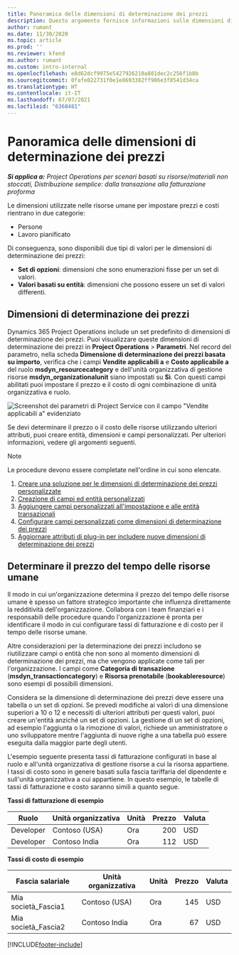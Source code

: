 ```yaml
---
title: Panoramica delle dimensioni di determinazione dei prezzi
description: Questo argomento fornisce informazioni sulle dimensioni di determinazione dei prezzi in Dynamics 365 Project Operations.
author: rumant
ms.date: 11/30/2020
ms.topic: article
ms.prod: ''
ms.reviewer: kfend
ms.author: rumant
ms.custom: intro-internal
ms.openlocfilehash: e8d62dcf9975e5427926210a881dec2c256f1b8b
ms.sourcegitcommit: 0fafe022731f0e1e8693382ff906e3f8541d34ca
ms.translationtype: HT
ms.contentlocale: it-IT
ms.lasthandoff: 07/07/2021
ms.locfileid: "6368481"
---
```

# <a name="pricing-dimensions-overview"></a>Panoramica delle dimensioni di determinazione dei prezzi

_**Si applica a:** Project Operations per scenari basati su risorse/materiali non stoccati, Distribuzione semplice: dalla transazione alla fatturazione proforma_

Le dimensioni utilizzate nelle risorse umane per impostare prezzi e costi rientrano in due categorie:

- Persone
- Lavoro pianificato

Di conseguenza, sono disponibili due tipi di valori per le dimensioni di determinazione dei prezzi:

- **Set di opzioni**: dimensioni che sono enumerazioni fisse per un set di valori.
- **Valori basati su entità**: dimensioni che possono essere un set di valori differenti.

## <a name="pricing-dimensions"></a>Dimensioni di determinazione dei prezzi

Dynamics 365 Project Operations include un set predefinito di dimensioni di determinazione dei prezzi. Puoi visualizzare queste dimensioni di determinazione dei prezzi in **Project Operations** > **Parametri**. Nel record del parametro, nella scheda **Dimensione di determinazione dei prezzi basata su importo**, verifica che i campi **Vendite applicabili a** e **Costo applicabile a** del ruolo **msdyn_resourcecategory** e dell'unità organizzativa di gestione risorse **msdyn_organizationalunit** siano impostati su **Sì**. Con questi campi abilitati puoi impostare il prezzo e il costo di ogni combinazione di unità organizzativa e ruolo.

![Screenshot dei parametri di Project Service con il campo "Vendite applicabili a" evidenziato](media/PS-OOB-parameters.png)

Se devi determinare il prezzo o il costo delle risorse utilizzando ulteriori attributi, puoi creare entità, dimensioni e campi personalizzati. Per ulteriori informazioni, vedere gli argomenti seguenti. 
  
  > [!NOTE]
  > Le procedure devono essere completate nell'ordine in cui sono elencate.

1. [Creare una soluzione per le dimensioni di determinazione dei prezzi personalizzate](../sales/create-solution-custompd.md)
2. [Creazione di campi ed entità personalizzati](create-custom-fields-entities-pricing-dimensions.md)
3. [Aggiungere campi personalizzati all'impostazione e alle entità transazionali ](add-custom-fields-price-setup-transactional-entities.md)
4. [Configurare campi personalizzati come dimensioni di determinazione dei prezzi ](set-up-custom-fields-pricing-dimensions.md)
5. [Aggiornare attributi di plug-in per includere nuove dimensioni di determinazione dei prezzi](update-plugin-attributes-pd.md)


## <a name="pricing-human-resource-time"></a>Determinare il prezzo del tempo delle risorse umane
Il modo in cui un'organizzazione determina il prezzo del tempo delle risorse umane è spesso un fattore strategico importante che influenza direttamente la redditività dell'organizzazione. Collabora con i team finanziari e i responsabili delle procedure quando l'organizzazione è pronta per identificare il modo in cui configurare tassi di fatturazione e di costo per il tempo delle risorse umane.

Altre considerazioni per la determinazione dei prezzi includono se riutilizzare campi o entità che non sono al momento dimensioni di determinazione dei prezzi, ma che vengono applicate come tali per l'organizzazione. I campi come **Categoria di transazione** (**msdyn_transactioncategory**) e **Risorsa prenotabile** (**bookableresource**) sono esempi di possibili dimensioni. 

Considera se la dimensione di determinazione dei prezzi deve essere una tabella o un set di opzioni. Se prevedi modifiche ai valori di una dimensione superiori a 10 o 12 e necessiti di ulteriori attributi per questi valori, puoi creare un'entità anziché un set di opzioni. La gestione di un set di opzioni, ad esempio l'aggiunta o la rimozione di valori, richiede un amministratore o uno sviluppatore mentre l'aggiunta di nuove righe a una tabella può essere eseguita dalla maggior parte degli utenti.

L'esempio seguente presenta tassi di fatturazione configurati in base al ruolo e all'unità organizzativa di gestione risorse a cui la risorsa appartiene. I tassi di costo sono in genere basati sulla fascia tariffaria del dipendente e sull'unità organizzativa a cui appartiene. In questo esempio, le tabelle di tassi di fatturazione e costo saranno simili a quanto segue.

**Tassi di fatturazione di esempio**

| Ruolo        | Unità organizzativa    |Unità      |Prezzo      |Valuta  |
| ------------|-------------|----------|----------:|----------|
| Developer   | Contoso (USA)  |Ora | 200|USD     |
| Developer   | Contoso India |Ora|   112|USD     |


**Tassi di costo di esempio**

| Fascia salariale     | Unità organizzativa    |Unità      |Prezzo      |Valuta  |
| ----------------|-------------|----------|----------:|----------|
| Mia società_Fascia1 | Contoso (USA)  |Ora | 145|USD     |
| Mia società_Fascia2 | Contoso India |Ora|   67|USD     |


[!INCLUDE[footer-include](../includes/footer-banner.md)]